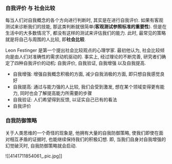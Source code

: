 
### 自我评价 与 社会比较

每当人们对自我概念的各个方向进行判断时, 其实是在进行自我评价. 如果有客观测试来诊断我们的技能, 那这类判断就很简单(**客观测试参照标准的重要性**). 但是在生活中的大多数情况下, 都没有这样的测试来评估我们的能力. 此时, 最常见的策略就是将自己与周围的人比较,  即**社会比较**.

Leon Festinger 是第一个提出社会比较观点的心理学家. 最初他认为, 社会比较倾向是由人们对准确性的需求动机驱动的. 事实上, 经过理论的不断完善, 研究者们确定了四种自我评价的动机: 自我评价, 自我验证, 自我增强 以及自我提高.

- 自我增强: 增强自我概念积极的方面, 减少自我消极的方面, 即只想自我感觉良好
- 自我提高: 通过与能力强的人比较, 我们会受到激发, 想在某个领域变得更有能力, 同时也会了解提高能力所需要的步骤
- 自我验证: 人们希望得到反馈, 以证实自己已有的看法
- 自我评价


### 自我防御策略

关于人类思维的一个奇怪的现象是, 他拥有大量的自我防御策略, 使我们即使在面对相互矛盾的证据时, 也能继续保持我们的积极幻想. 即, 当我们自身对自我增强的幻觉破灭时, 自我防御策略就会启动.

![[4141711854061_.pic.jpg]]

